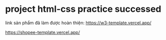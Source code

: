 # project html-css practice successed 


link sản phẩm đã làm được hoàn thiện:
https://w3-template.vercel.app/

https://shopee-template.vercel.app/
